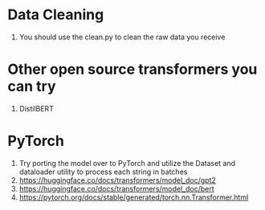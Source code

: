 # Data Cleaning
1) You should use the clean.py to clean the raw data you receive

# Other open source transformers you can try
1) DistilBERT

# PyTorch
1) Try porting the model over to PyTorch and utilize the Dataset and dataloader utility to process each string in batches
2) https://huggingface.co/docs/transformers/model_doc/gpt2
3) https://huggingface.co/docs/transformers/model_doc/bert
4) https://pytorch.org/docs/stable/generated/torch.nn.Transformer.html
